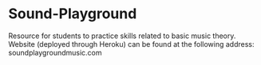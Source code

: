 # Sound-Playground
Resource for students to practice skills related to basic music theory. Website (deployed through Heroku) can be found at the following address: soundplaygroundmusic.com
